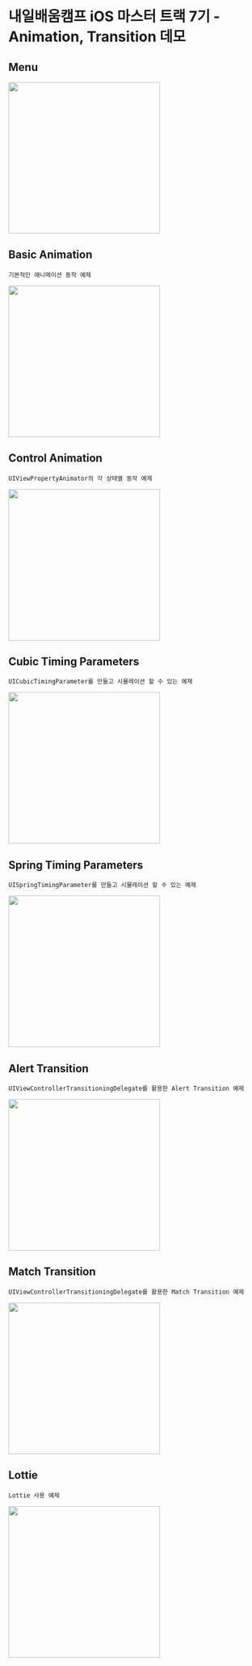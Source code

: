 # 내일배움캠프 iOS 마스터 트랙 7기 - Animation, Transition 데모

## Menu
<img src="Previews/preview_menu.png" width="300px"/>

## Basic Animation
```
기본적인 애니메이션 동작 예제
```
<img src="Previews/preview_basic.png" width="300px"/>

## Control Animation
```
UIViewPropertyAnimator의 각 상태별 동작 예제
```
<img src="Previews/preview_control_animation.png" width="300px"/>

## Cubic Timing Parameters
```
UICubicTimingParameter를 만들고 시뮬레이션 할 수 있는 예제
```
<img src="Previews/preview_cubic.png" width="300px"/>

## Spring Timing Parameters
```
UISpringTimingParameter를 만들고 시뮬레이션 할 수 있는 예제
```
<img src="Previews/preview_spring.png" width="300px"/>

## Alert Transition
```
UIViewControllerTransitioningDelegate를 활용한 Alert Transition 예제
```
<img src="Previews/preview_alert_transition.png" width="300px"/>

## Match Transition
```
UIViewControllerTransitioningDelegate를 활용한 Match Transition 예제
```
<img src="Previews/preview_match_transition.png" width="300px"/>

## Lottie
```
Lottie 사용 예제
```
<img src="Previews/preview_lottie.png" width="300px"/>
